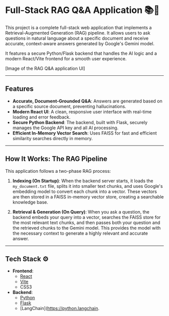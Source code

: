 # Full-Stack RAG Q&A Application 📚🤖

This project is a complete full-stack web application that implements a Retrieval-Augmented Generation (RAG) pipeline. It allows users to ask questions in natural language about a specific document and receive accurate, context-aware answers generated by Google's Gemini model.

It features a secure Python/Flask backend that handles the AI logic and a modern React/Vite frontend for a smooth user experience.

[Image of the RAG Q&A application UI]

---

## **Features**

* **Accurate, Document-Grounded Q&A**: Answers are generated based on a specific source document, preventing hallucinations.
* **Modern React UI**: A clean, responsive user interface with real-time loading and error feedback.
* **Secure Python Backend**: The backend, built with Flask, securely manages the Google API key and all AI processing.
* **Efficient In-Memory Vector Search**: Uses FAISS for fast and efficient similarity searches directly in memory.

---

## **How It Works: The RAG Pipeline**

This application follows a two-phase RAG process:

1. **Indexing (On Startup)**: When the backend server starts, it loads the `my_document.txt` file, splits it into smaller text chunks, and uses Google's embedding model to convert each chunk into a vector. These vectors are then stored in a FAISS in-memory vector store, creating a searchable knowledge base.

2. **Retrieval & Generation (On Query)**: When you ask a question, the backend embeds your query into a vector, searches the FAISS store for the most relevant text chunks, and then passes both your question and the retrieved chunks to the Gemini model. This provides the model with the necessary context to generate a highly relevant and accurate answer.

---

## **Tech Stack** ⚙️

* **Frontend**:
  * [React](https://reactjs.org/)
  * [Vite](https://vitejs.dev/)
  * CSS3
* **Backend**:
  * [Python](https://www.python.org/)
  * [Flask](https://flask.palletsprojects.com/)
  * [LangChain](<https://python.langchain>.
